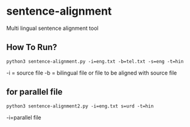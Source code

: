 # sentence-alignment
Multi lingual sentence alignment tool

## How To Run?

```
python3 sentence-alignment.py -i=eng.txt -b=tel.txt -s=eng -t=hin
```

-i = source file
-b = bilingual file or file to be aligned with source file


## for parallel file
```
python3 sentence-alignment2.py -i=eng.txt s=urd -t=hin
```
-i=parallel file

